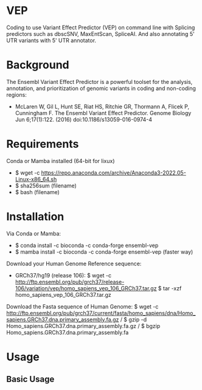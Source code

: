 # VEP
Coding to use Variant Effect Predictor (VEP) on command line with Splicing predictors such as dbscSNV, MaxEntScan, SpliceAI. And also annotating 5' UTR variants with 5' UTR annotator. 

# Background
The Ensembl Variant Effect Predictor is a powerful toolset for the analysis, annotation, and prioritization of genomic variants in coding and non-coding regions:
- McLaren W, Gil L, Hunt SE, Riat HS, Ritchie GR, Thormann A, Flicek P, Cunningham F. The Ensembl Variant Effect Predictor. Genome Biology Jun 6;17(1):122. (2016) doi:10.1186/s13059-016-0974-4

# Requirements
Conda or Mamba installed (64-bit for lixux)

- $ wget -c https://repo.anaconda.com/archive/Anaconda3-2022.05-Linux-x86_64.sh
- $ sha256sum (filename)
- $ bash (filename)

# Installation
Via Conda or Mamba:
  
- $ conda install -c bioconda -c conda-forge ensembl-vep
- $ mamba install -c bioconda -c conda-forge ensembl-vep (faster way)
  
Download your Human Genome Reference sequence:
- GRCh37/hg19 (release 106): 
  $ wget -c http://ftp.ensembl.org/pub/grch37/release-106/variation/vep/homo_sapiens_vep_106_GRCh37.tar.gz 
  $ tar -xzf homo_sapiens_vep_106_GRCh37.tar.gz

Download the Fasta sequence of Human Genome:
$ wget -c http://ftp.ensembl.org/pub/grch37/current/fasta/homo_sapiens/dna/Homo_sapiens.GRCh37.dna.primary_assembly.fa.gz /
$ gzip -d Homo_sapiens.GRCh37.dna.primary_assembly.fa.gz /
$ bgzip Homo_sapiens.GRCh37.dna.primary_assembly.fa 


# Usage
## Basic Usage

